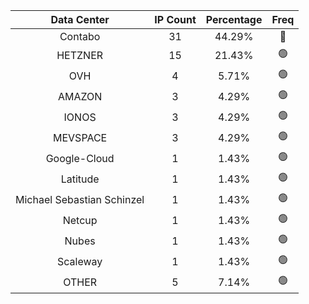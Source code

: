 | Data Center | IP Count | Percentage | Freq |
|:------------:|:--------:|:-----------:|:-----:|
| Contabo | 31 | 44.29% | 🔴 |
| HETZNER | 15 | 21.43% | 🟢 |
| OVH | 4 | 5.71% | 🟢 |
| AMAZON | 3 | 4.29% | 🟢 |
| IONOS | 3 | 4.29% | 🟢 |
| MEVSPACE | 3 | 4.29% | 🟢 |
| Google-Cloud | 1 | 1.43% | 🟢 |
| Latitude | 1 | 1.43% | 🟢 |
| Michael Sebastian Schinzel | 1 | 1.43% | 🟢 |
| Netcup | 1 | 1.43% | 🟢 |
| Nubes | 1 | 1.43% | 🟢 |
| Scaleway | 1 | 1.43% | 🟢 |
| OTHER | 5 | 7.14% | 🟢 |